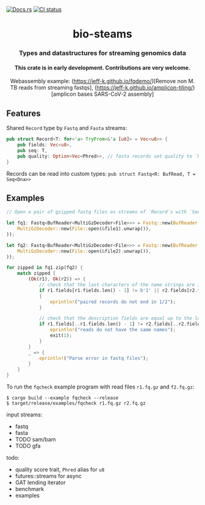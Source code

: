 [![Docs.rs](https://docs.rs/bio-streams/badge.svg)](https://docs.rs/bio-streams)
[![CI status](https://github.com/jeff-k/bio-streams/actions/workflows/rust.yml/badge.svg)](https://github.com/jeff-k/bio-streams/actions/workflows/rust.yml)

<div class="title-block" style="text-align: center;" align="center">

# bio-steams

### Types and datastructures for streaming genomics data

#### This crate is in early development. Contributions are very welcome.

Webassembly example: (https://jeff-k.github.io/fqdemo/)[Remove non M. TB reads from streaming fastqs], (https://jeff-k.github.io/amplicon-tiling/)[amplicon bases SARS-CoV-2 assembly]
</div>

## Features

Shared `Record` type by `Fastq` and `Fasta` streams:

```rust
pub struct Record<T: for<'a> TryFrom<&'a [u8]> = Vec<u8>> {
    pub fields: Vec<u8>,
    pub seq: T,
    pub quality: Option<Vec<Phred>>, // fasta records set quality to `None`
}
```

Records can be read into custom types: `pub struct Fastq<R: BufRead, T = Seq<Dna>>`

## Examples

```rust
// Open a pair of gzipped fastq files as streams of `Record`s with `Seq<Dna>` sequences

let fq1: Fastq<BufReader<MultiGzDecoder<File>>> = Fastq::new(BufReader::new(
    MultiGzDecoder::new(File::open(&file1).unwrap()),
));

let fq2: Fastq<BufReader<MultiGzDecoder<File>>> = Fastq::new(BufReader::new(
    MultiGzDecoder::new(File::open(&file2).unwrap()),
));

for zipped in fq1.zip(fq2) {
    match zipped {
        (Ok(r1), Ok(r2)) => {
            // check that the last characters of the name strings are 1 and 2
            if r1.fields[r1.fields.len() - 1] != b'1' || r2.fields[r2.fields.len() - 1] != b'2'
            {
                eprintln!("paired records do not end in 1/2");
            }

            // check that the description fields are equal up to the last character
            if r1.fields[..r1.fields.len() - 1] != r2.fields[..r2.fields.len() - 1] {
                eprintln!("reads do not have the same names");
                exit(1);
            }
        }
        _ => {
            eprintln!("Parse error in fastq files");
        }
    }
}
```

To run the `fqcheck` example program with read files `r1.fq.gz` and `f2.fq.gz`:

```
$ cargo build --example fqcheck --release
$ target/release/examples/fqcheck r1.fq.gz r2.fq.gz
```

input streams:

* fastq
* fasta
* TODO sam/bam
* TODO gfa

todo:

* quality score trait, `Phred` alias for `u8`
* futures::streams for async
* GAT lending iterator
* benchmark
* examples
